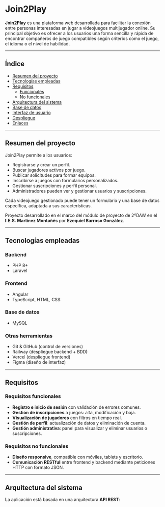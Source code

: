 # Join2Play

**Join2Play** es una plataforma web desarrollada para facilitar la conexión entre personas interesadas en jugar a videojuegos multijugador online. Su principal objetivo es ofrecer a los usuarios una forma sencilla y rápida de encontrar compañeros de juego compatibles según criterios como el juego, el idioma o el nivel de habilidad.

---

## Índice

- [Resumen del proyecto](#resumen-del-proyecto)
- [Tecnologías empleadas](#tecnologías-empleadas)
- [Requisitos](#requisitos)
  - [Funcionales](#requisitos-funcionales)
  - [No funcionales](#requisitos-no-funcionales)
- [Arquitectura del sistema](#arquitectura-del-sistema)
- [Base de datos](#base-de-datos)
- [Interfaz de usuario](#interfaz-de-usuario)
- [Despliegue](#despliegue)
- [Enlaces](#enlaces)

---

## Resumen del proyecto

Join2Play permite a los usuarios:

- Registrarse y crear un perfil.
- Buscar jugadores activos por juego.
- Publicar solicitudes para formar equipos.
- Inscribirse a juegos con formularios personalizados.
- Gestionar suscripciones y perfil personal.
- Administradores pueden ver y gestionar usuarios y suscripciones.

Cada videojuego gestionado puede tener un formulario y una base de datos específica, adaptada a sus características.

Proyecto desarrollado en el marco del módulo de proyecto de 2ºDAW en el **I.E.S. Martínez Montañés** por **Ezequiel Barroso González**.

---

## Tecnologías empleadas

### Backend
- PHP 8+
- Laravel

### Frontend
- Angular
- TypeScript, HTML, CSS

### Base de datos
- MySQL

### Otras herramientas
- Git & GitHub (control de versiones)
- Railway (despliegue backend + BDD)
- Vercel (despliegue frontend)
- Figma (diseño de interfaz)

---

## Requisitos

### Requisitos funcionales

- **Registro e inicio de sesión** con validación de errores comunes.
- **Gestión de inscripciones** a juegos: alta, modificación y baja.
- **Visualización de jugadores** con filtros en tiempo real.
- **Gestión de perfil**: actualización de datos y eliminación de cuenta.
- **Gestión administrativa**: panel para visualizar y eliminar usuarios o suscripciones.

### Requisitos no funcionales

- **Diseño responsive**, compatible con móviles, tablets y escritorio.
- **Comunicación RESTful** entre frontend y backend mediante peticiones HTTP con formato JSON.

---

## Arquitectura del sistema

La aplicación está basada en una arquitectura **API REST**:
